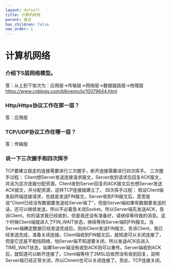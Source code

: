 ```yaml
---
layout: default
title: 计算机网络
parent: 面试
has_children: false
nav_order: 1
---
```


# 计算机网络

### 介绍下5层网络模型。

答：从上到下依次为：应用层->传输层->网络层->数据链路层->物理层
https://www.cnblogs.com/blknemo/p/10079644.html

### Http/Https协议工作在那一层？
答：应用层
### TCP/UDP协议工作在哪一层？
答：传输层
### 说一下三次握手和四次挥手
TCP要建立稳定的连接需要进行三次握手，断开连接需要进行四次挥手。
三次握手过程：
    Client想Server发送连接请求报文，Server收到请求后回复ACK报文，并且为这次连接分配资源。Client收到Server回复的ACK报文后也想Server发送ACK报文，并分配资源，这样TCP连接就建立了。
四次挥手过程：
    假设Client端发起终端连接请求，也就是发送FIN报文。Server收到FIN报文后，意思是说“Client已经没有数据要发送给Server端了”，但是Server端如果有数据要发送的话，还可以继续发送，所以不必着急关闭Socket。所以Server端先发送ACK，告诉Client，你的请求我已经收到，但是我还没有准备好，请继续等待我的消息。这个时候Client端就进入了FIN_WAIT状态，继续等待Server端的FIN报文。当Server端确定数据已经发送完成后，则向Client发送FIN报文，告诉Client，我已经发送完成，准备关闭连接。Client端收到FIN报文后，就知道可以关闭连接了，但是它还是不相信网络，怕Server端不知道要关闭，所以发送ACK后进入TIME_WAIT状态，如果Server端没有收到ACK则可以重传。Server端收到ACK后，就知道可以断开连接了。Client端等待了2MSL后依然没有收到回复，说明Server端已经正常关闭，所以Clinent也可以关闭连接了。至此，TCP连接关闭。


